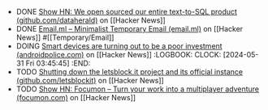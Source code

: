 - DONE [Show HN: We open sourced our entire text-to-SQL product (github.com/dataherald)](https://news.ycombinator.com/item?id=40456236) on [[Hacker News]]
- DONE [Email.ml – Minimalist Temporary Email (email.ml)](https://news.ycombinator.com/item?id=40471798) on [[Hacker News]] #[[Temporary/Email]]
- DOING [Smart devices are turning out to be a poor investment (androidpolice.com)](https://news.ycombinator.com/item?id=39888496) on [[Hacker News]]
  :LOGBOOK:
  CLOCK: [2024-05-31 Fri 03:45:45]
  :END:
- TODO [Shutting down the letsblock.it project and its official instance (github.com/letsblockit)](https://news.ycombinator.com/item?id=39883328) on [[Hacker News]]
- TODO [Show HN: Focumon – Turn your work into a multiplayer adventure (focumon.com)](https://news.ycombinator.com/item?id=39886442) on [[Hacker News]]